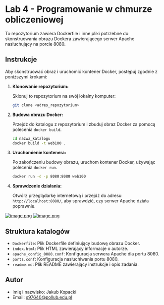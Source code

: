 # Lab 4 - Programowanie w chmurze obliczeniowej

To repozytorium zawiera Dockerfile i inne pliki potrzebne do skonstruowania obrazu Dockera zawierającego serwer Apache nasłuchujący na porcie 8080.

## Instrukcje

Aby skonstruować obraz i uruchomić kontener Docker, postępuj zgodnie z poniższymi krokami:

1. **Klonowanie repozytorium:**

    Sklonuj to repozytorium na swój lokalny komputer:

    ```bash
    git clone <adres_repozytorium>
    ```

2. **Budowa obrazu Docker:**

    Przejdź do katalogu z repozytorium i zbuduj obraz Docker za pomocą polecenia `docker build`.

    ```bash
    cd nazwa_katalogu
    docker build -t web100 .
    ```

3. **Uruchomienie kontenera:**

    Po zakończeniu budowy obrazu, uruchom kontener Docker, używając polecenia `docker run`.

    ```bash
    docker run -d -p 8080:8080 web100
    ```

4. **Sprawdzenie działania:**

    Otwórz przeglądarkę internetową i przejdź do adresu `http://localhost:8080/`, aby sprawdzić, czy serwer Apache działa poprawnie.


[![image.png](https://i.postimg.cc/vTN8qVTb/image.png)](https://postimg.cc/Mf18XX1F)
[![image.png](https://i.postimg.cc/BZxdmD8g/image.png)](https://postimg.cc/nMhRzXGj)

## Struktura katalogów

- `Dockerfile`: Plik Dockerfile definiujący budowę obrazu Docker.
- `index.html`: Plik HTML zawierający informacje o autorze.
- `apache_config_8080.conf`: Konfiguracja serwera Apache dla portu 8080.
- `ports.conf`: Konfiguracja nasłuchiwania portu 8080.
- `readme.md`: Plik README zawierający instrukcje i opis zadania.

## Autor

- Imię i nazwisko: Jakub Kopacki
- Email: s97640@pollub.edu.pl
